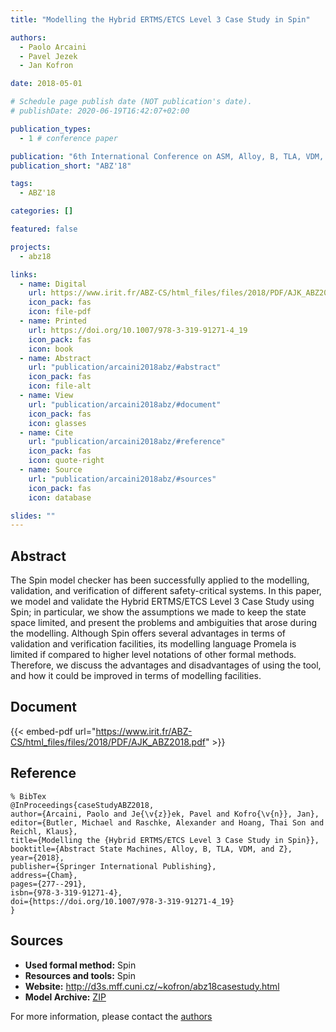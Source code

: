 ```yaml
---
title: "Modelling the Hybrid ERTMS/ETCS Level 3 Case Study in Spin"

authors:
  - Paolo Arcaini
  - Pavel Jezek
  - Jan Kofron

date: 2018-05-01

# Schedule page publish date (NOT publication's date).
# publishDate: 2020-06-19T16:42:07+02:00

publication_types:
  - 1 # conference paper

publication: "6th International Conference on ASM, Alloy, B, TLA, VDM, and Z (ABZ'18)"
publication_short: "ABZ'18"

tags:
  - ABZ'18

categories: []

featured: false

projects:
  - abz18

links:
  - name: Digital
    url: https://www.irit.fr/ABZ-CS/html_files/files/2018/PDF/AJK_ABZ2018.pdf
    icon_pack: fas
    icon: file-pdf
  - name: Printed
    url: https://doi.org/10.1007/978-3-319-91271-4_19
    icon_pack: fas
    icon: book
  - name: Abstract
    url: "publication/arcaini2018abz/#abstract"
    icon_pack: fas
    icon: file-alt
  - name: View
    url: "publication/arcaini2018abz/#document"
    icon_pack: fas
    icon: glasses
  - name: Cite
    url: "publication/arcaini2018abz/#reference"
    icon_pack: fas
    icon: quote-right
  - name: Source
    url: "publication/arcaini2018abz/#sources"
    icon_pack: fas
    icon: database

slides: ""
---
```


## Abstract

The Spin model checker has been successfully applied to the modelling, validation, and verification of different safety-critical systems. In this paper, we model and validate the Hybrid ERTMS/ETCS Level 3 Case Study using Spin; in particular, we show the assumptions we made to keep the state space limited, and present the problems and ambiguities that arose during the modelling. Although Spin offers several advantages in terms of validation and verification facilities, its modelling language Promela is limited if compared to higher level notations of other formal methods. Therefore, we discuss the advantages and disadvantages of using the tool, and how it could be improved in terms of modelling facilities.

## Document

{{< embed-pdf url="https://www.irit.fr/ABZ-CS/html_files/files/2018/PDF/AJK_ABZ2018.pdf" >}}

## Reference

```
% BibTex
@InProceedings{caseStudyABZ2018,
author={Arcaini, Paolo and Je{\v{z}}ek, Pavel and Kofro{\v{n}}, Jan},
editor={Butler, Michael and Raschke, Alexander and Hoang, Thai Son and Reichl, Klaus},
title={Modelling the {Hybrid ERTMS/ETCS Level 3 Case Study in Spin}},
booktitle={Abstract State Machines, Alloy, B, TLA, VDM, and Z},
year={2018},
publisher={Springer International Publishing},
address={Cham},
pages={277--291},
isbn={978-3-319-91271-4},
doi={https://doi.org/10.1007/978-3-319-91271-4_19}
}
```

## Sources

- **Used formal method:**
  Spin
- **Resources and tools:**
  Spin
- **Website:**
  http://d3s.mff.cuni.cz/~kofron/abz18casestudy.html
- **Model Archive:**
  [ZIP](/data/abz18/arcaini2018abz.zip)

For more information, please contact the <a href ="mailto:arcaini@d3s.mff.cuni.cz">authors</a>
